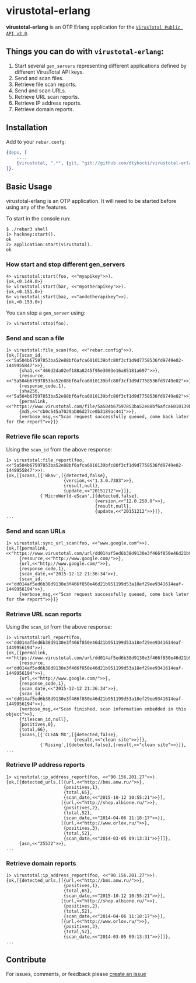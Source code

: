 # virustotal-erlang

**virustotal-erlang** is an OTP Erlang application for the [`VirusTotal Public API v2.0`](https://www.virustotal.com/en/documentation/public-api/v2/).

## Things you can do with `virustotal-erlang`:
1. Start several `gen_servers` representing different applications defined by different VirusTotal API keys.
2. Send and scan files.
3. Retrieve file scan reports.
4. Send and scan URLs.
5. Retrieve URL scan reports.
6. Retrieve IP address reports.
7. Retrieve domain reports.

## Installation

Add to your `rebar.confg`:

```erlang
{deps, [
    ....
    {virustotal, ".*", {git, "git://github.com/dtykocki/virustotal-erlang.git", {branch, "master"}}}
]}.
```

## Basic Usage

virustotal-erlang is an OTP application. It will need to be started before using any of the features.

To start in the console run:

```erlang-repl
$ ./rebar3 shell
1> hackney:start().
ok
2> application:start(virustotal).
ok
```

### How start and stop different gen_servers

```erlang-repl
4> virustotal:start(foo, <<"myapikey">>).
{ok,<0.149.0>}
5> virustotal:start(bar, <<"myotherapikey">>).
{ok,<0.151.0>}
6> virustotal:start(baz, <<"andotherapikey">>).
{ok,<0.153.0>}
```

You can stop a `gen_server` using:

```erlang-repl
7> virustotal:stop(foo).
```

### Send and scan a file

```erlang-repl
1> virustotal:file_scan(foo, <<"rebar.config">>).
{ok,[{scan_id,<<"5a504b67597853ba52e88bf6afca6010139bfc80f3cf1d9d7758536fd9749e02-1449955847">>},
     {sha1,<<"466d2da02ef188a8245f95e3003e16a85181a697">>},
     {resource,<<"5a504b67597853ba52e88bf6afca6010139bfc80f3cf1d9d7758536fd9749e02">>},
     {response_code,1},
     {sha256,<<"5a504b67597853ba52e88bf6afca6010139bfc80f3cf1d9d7758536fd9749e02">>},
     {permalink,<<"https://www.virustotal.com/file/5a504b67597853ba52e88bf6afca6010139bfc80f3cf"...>>},
     {md5,<<"cb0c545a7029ab86d27ce0b3189ac441">>},
     {verbose_msg,<<"Scan request successfully queued, come back later for the report">>}]}
```

### Retrieve file scan reports

Using the `scan_id` from the above response:

```erlang-repl
1> virustotal:file_report(foo, <<"5a504b67597853ba52e88bf6afca6010139bfc80f3cf1d9d7758536fd9749e02-1449955847">>).
{ok,[{scans,[{'Bkav',[{detected,false},
                      {version,<<"1.3.0.7383">>},
                      {result,null},
                      {update,<<"20151212">>}]},
             {'MicroWorld-eScan',[{detected,false},
                                  {version,<<"12.0.250.0">>},
                                  {result,null},
                                  {update,<<"20151212">>}]},
...
```

### Send and scan URLs

```erlang-repl
1> virustotal:sync_url_scan(foo, <<"www.google.com">>).
{ok,[{permalink,<<"https://www.virustotal.com/url/dd014af5ed6b38d9130e3f466f850e46d21b951199d53a18ef29ee9341614eaf/"...>>},
     {resource,<<"http://www.google.com/">>},
     {url,<<"http://www.google.com/">>},
     {response_code,1},
     {scan_date,<<"2015-12-12 21:36:34">>},
     {scan_id,<<"dd014af5ed6b38d9130e3f466f850e46d21b951199d53a18ef29ee9341614eaf-1449956194">>},
     {verbose_msg,<<"Scan request successfully queued, come back later for the report">>}]}
```

### Retrieve URL scan reports

Using the `scan_id` from the above response:

```erlang-repl
1> virustotal:url_report(foo, <<"dd014af5ed6b38d9130e3f466f850e46d21b951199d53a18ef29ee9341614eaf-1449956194">>).
{ok,[{permalink,<<"https://www.virustotal.com/url/dd014af5ed6b38d9130e3f466f850e46d21b951199d53a18ef29ee9341614eaf/"...>>},
     {resource,<<"dd014af5ed6b38d9130e3f466f850e46d21b951199d53a18ef29ee9341614eaf-1449956194">>},
     {url,<<"http://www.google.com/">>},
     {response_code,1},
     {scan_date,<<"2015-12-12 21:36:34">>},
     {scan_id,<<"dd014af5ed6b38d9130e3f466f850e46d21b951199d53a18ef29ee9341614eaf-1449956194">>},
     {verbose_msg,<<"Scan finished, scan information embedded in this object">>},
     {filescan_id,null},
     {positives,0},
     {total,66},
     {scans,[{'CLEAN MX',[{detected,false},
                          {result,<<"clean site">>}]},
             {'Rising',[{detected,false},{result,<<"clean site">>}]},
...
```

### Retrieve IP address reports

```erlang-repl
1> virustotal:ip_address_report(foo, <<"90.156.201.27">>).
{ok,[{detected_urls,[[{url,<<"http://bms.anw.ru/">>},
                      {positives,1},
                      {total,65},
                      {scan_date,<<"2015-10-12 10:55:21">>}],
                     [{url,<<"http://shop.albione.ru/">>},
                      {positives,2},
                      {total,52},
                      {scan_date,<<"2014-04-06 11:18:17">>}],
                     [{url,<<"http://www.orlov.ru/">>},
                      {positives,3},
                      {total,52},
                      {scan_date,<<"2014-03-05 09:13:31">>}]]},
     {asn,<<"25532">>},
...
```

### Retrieve domain reports

```erlang-repl
1> virustotal:ip_address_report(foo, <<"90.156.201.27">>).
{ok,[{detected_urls,[[{url,<<"http://bms.anw.ru/">>},
                      {positives,1},
                      {total,65},
                      {scan_date,<<"2015-10-12 10:55:21">>}],
                     [{url,<<"http://shop.albione.ru/">>},
                      {positives,2},
                      {total,52},
                      {scan_date,<<"2014-04-06 11:18:17">>}],
                     [{url,<<"http://www.orlov.ru/">>},
                      {positives,3},
                      {total,52},
                      {scan_date,<<"2014-03-05 09:13:31">>}]]},
...
```

## Contribute

For issues, comments, or feedback please [create an issue](http://github.com/dtykocki/virustotal-erlang/issues)

